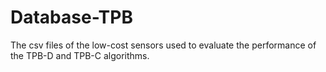 # Database-TPB

The csv files of the low-cost sensors used to evaluate the performance of the TPB-D and TPB-C algorithms.
